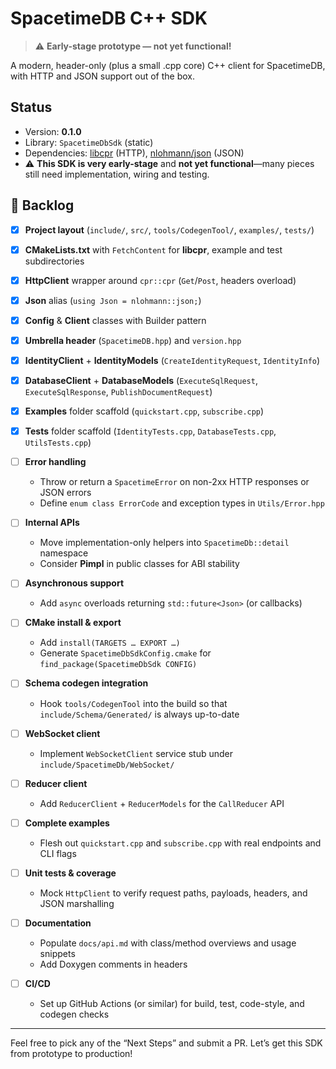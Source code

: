 # SpacetimeDB C++ SDK

> ⚠️ **Early-stage prototype — not yet functional!**

A modern, header-only (plus a small .cpp core) C++ client for SpacetimeDB, with HTTP and JSON support out of the box.

## Status

- Version: **0.1.0**  
- Library: `SpacetimeDbSdk` (static)  
- Dependencies: [libcpr](https://github.com/libcpr/cpr) (HTTP), [nlohmann/json](https://github.com/nlohmann/json) (JSON)  
- ⚠️ **This SDK is very early-stage** and **not yet functional**—many pieces still need implementation, wiring and testing.

## 👹 Backlog

- [x] **Project layout** (`include/`, `src/`, `tools/CodegenTool/`, `examples/`, `tests/`)
- [x] **CMakeLists.txt** with `FetchContent` for **libcpr**, example and test subdirectories
- [x] **HttpClient** wrapper around `cpr::cpr` (`Get`/`Post`, headers overload)
- [x] **Json** alias (`using Json = nlohmann::json;`)
- [x] **Config** & **Client** classes with Builder pattern
- [x] **Umbrella header** (`SpacetimeDB.hpp`) and `version.hpp`
- [x] **IdentityClient** + **IdentityModels** (`CreateIdentityRequest`, `IdentityInfo`)
- [x] **DatabaseClient** + **DatabaseModels** (`ExecuteSqlRequest`, `ExecuteSqlResponse`, `PublishDocumentRequest`)
- [x] **Examples** folder scaffold (`quickstart.cpp`, `subscribe.cpp`)
- [x] **Tests** folder scaffold (`IdentityTests.cpp`, `DatabaseTests.cpp`, `UtilsTests.cpp`)

- [ ] **Error handling**
    - Throw or return a `SpacetimeError` on non-2xx HTTP responses or JSON errors
    - Define `enum class ErrorCode` and exception types in `Utils/Error.hpp`
- [ ] **Internal APIs**
    - Move implementation-only helpers into `SpacetimeDb::detail` namespace
    - Consider **Pimpl** in public classes for ABI stability
- [ ] **Asynchronous support**
    - Add `async` overloads returning `std::future<Json>` (or callbacks)
- [ ] **CMake install & export**
    - Add `install(TARGETS … EXPORT …)`
    - Generate `SpacetimeDbSdkConfig.cmake` for `find_package(SpacetimeDbSdk CONFIG)`
- [ ] **Schema codegen integration**
    - Hook `tools/CodegenTool` into the build so that `include/Schema/Generated/` is always up-to-date
- [ ] **WebSocket client**
    - Implement `WebSocketClient` service stub under `include/SpacetimeDb/WebSocket/`
- [ ] **Reducer client**
    - Add `ReducerClient` + `ReducerModels` for the `CallReducer` API
- [ ] **Complete examples**
    - Flesh out `quickstart.cpp` and `subscribe.cpp` with real endpoints and CLI flags
- [ ] **Unit tests & coverage**
    - Mock `HttpClient` to verify request paths, payloads, headers, and JSON marshalling
- [ ] **Documentation**
    - Populate `docs/api.md` with class/method overviews and usage snippets
    - Add Doxygen comments in headers
- [ ] **CI/CD**
    - Set up GitHub Actions (or similar) for build, test, code-style, and codegen checks

---

Feel free to pick any of the “Next Steps” and submit a PR. Let’s get this SDK from prototype to production!  

